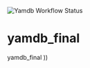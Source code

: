 ![Yamdb Workflow Status](https://github.com/deepxshine/yamdb_final/actions/workflows/yamdb_workflow.yml/badge.svg?branch=master&event=push)
# yamdb_final

yamdb_final
))